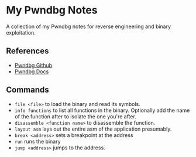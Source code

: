 # My Pwndbg Notes
A collection of my Pwndbg notes for reverse engineering and binary exploitation. 

## References
- [Pwndbg Github](https://github.com/pwndbg/pwndbg)
- [Pwndbg Docs](https://browserpwndbg.readthedocs.io/en/docs/)

## Commands
- ```file <file>``` to load the binary and read its symbols.
- ```info functions``` to list all functions in the binary. Optionally add the name of the function after to isolate the one you're after.
- ```disassemble <function name>``` to disassemble the function.
- ```layout asm``` lays out the entire asm of the application presumably.
- ```break <address>``` sets a breakpoint at the address
- ```run``` runs the binary
- ```jump <address>``` jumps to the address. 
